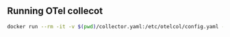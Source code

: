 ## Running OTel collecot
```sh 
docker run --rm -it -v $(pwd)/collector.yaml:/etc/otelcol/config.yaml -p 4318:4318 -p 9115:9115 otel/opentelemetry-collector:latest-arm64
```
